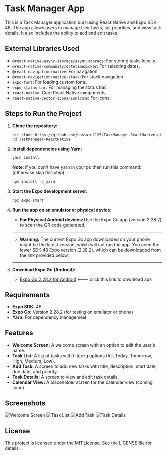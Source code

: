 # Task Manager App

This is a Task Manager application built using React Native and Expo SDK 48. The app allows users to manage their tasks, set priorities, and view task details. It also includes the ability to add and edit tasks.

## External Libraries Used

- `@react-native-async-storage/async-storage`: For storing tasks locally.
- `@react-native-community/datetimepicker`: For selecting dates.
- `@react-navigation/native`: For navigation.
- `@react-navigation/native-stack`: For stack navigation.
- `expo-font`: For loading custom fonts.
- `expo-status-bar`: For managing the status bar.
- `react-native`: Core React Native components.
- `react-native-vector-icons/Ionicons`: For icons.

## Steps to Run the Project

1. **Clone the repository:**
   ```sh
   git clone https://github.com/hussain2125/TaskManager-ReactNative.git
   cd TaskManager-ReactNative
   ```

2. **Install dependencies using Yarn:**
   ```sh
   yarn install
   ```
    **Note**: if you don't have yarn in your pc then run this command: (otherwise skip this step)
    ```sh 
    npm install -g yarn
    ```
3. **Start the Expo development server:**
   ```sh
   npx expo start
   ```

4. **Run the app on an emulator or physical device:**
   - **For Physical Android devices:** Use the Expo Go app (version 2.28.2) to scan the QR code generated.
   ---
   - **Warning:** The current Expo Go app downloaded on your phone might be the latest version, which will not run the app. You need the lower SDK 48 Expo version (2.28.2), which can be downloaded from the link provided below.
   ---

5. **Download Expo Go (Android):**
    - [Expo Go 2.28.2 for Android](https://expo.dev/go?sdkVersion=48&platform=android&device=true) <--- click this link to download apk

## Requirements

- **Expo SDK:** 48
- **Expo Go:** Version 2.28.2 (for testing on emulator or phone)
- **Yarn:** For dependency management


## Features

- **Welcome Screen:** A welcome screen with an option to edit the user's name.
- **Task List:** A list of tasks with filtering options (All, Today, Tomorrow, High, Medium, Low).
- **Add Task:** A screen to add new tasks with title, description, start date, due date, and priority.
- **Task Details:** A screen to view and edit task details.
- **Calendar View:** A placeholder screen for the calendar view (coming soon).

## Screenshots

![Welcome Screen](./screenshots/welcome.png)
![Task List](./screenshots/tasks.png)
![Add Task](./screenshots/add-task.png)
![Task Details](./screenshots/task-details.png)

## License

This project is licensed under the MIT License. See the [LICENSE](LICENSE) file for details.